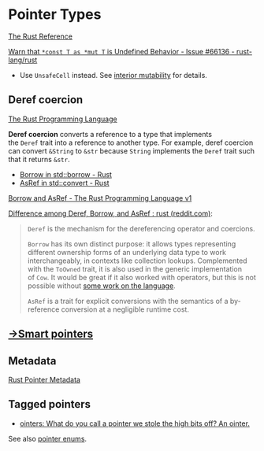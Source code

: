 # Pointer Types
[The Rust Reference](https://doc.rust-lang.org/reference/types/pointer.html)

[Warn that `*const T as *mut T` is Undefined Behavior - Issue #66136 - rust-lang/rust](https://github.com/rust-lang/rust/issues/66136)
- Use `UnsafeCell` instead. See [interior mutability](../../Variables.md#interior-mutability) for details.

## Deref coercion
[The Rust Programming Language](https://doc.rust-lang.org/book/ch15-02-deref.html)

**Deref coercion** converts a reference to a type that implements the `Deref` trait into a reference to another type. For example, deref coercion can convert `&String` to `&str` because `String` implements the `Deref` trait such that it returns `&str`.

- [Borrow in std::borrow - Rust](https://doc.rust-lang.org/std/borrow/trait.Borrow.html)
- [AsRef in std::convert - Rust](https://doc.rust-lang.org/std/convert/trait.AsRef.html)

[Borrow and AsRef - The Rust Programming Language v1](https://web.mit.edu/rust-lang_v1.25/arch/amd64_ubuntu1404/share/doc/rust/html/book/first-edition/borrow-and-asref.html)

[Difference among Deref, Borrow, and AsRef : rust (reddit.com)](https://www.reddit.com/r/rust/comments/ex50zg/difference_among_deref_borrow_and_asref/):
> `Deref` is the mechanism for the dereferencing operator and coercions.
> 
> `Borrow` has its own distinct purpose: it allows types representing different ownership forms of an underlying data type to work interchangeably, in contexts like collection lookups. Complemented with the `ToOwned` trait, it is also used in the generic implementation of `Cow`. It would be great if it also worked with operators, but this is not possible without [some work on the language](https://github.com/rust-lang/rfcs/pull/2578).
> 
> `AsRef` is a trait for explicit conversions with the semantics of a by-reference conversion at a negligible runtime cost.

## [→Smart pointers](../../../Libraries/Smart%20Pointers.md)

## Metadata
[Rust Pointer Metadata](https://bd103.github.io/blog/2023-08-06-ptr-metadata)

## Tagged pointers
- [ointers: What do you call a pointer we stole the high bits off? An ointer.](https://github.com/irrustible/ointers)

See also [pointer enums](Enumerations.md#pointer-enums).